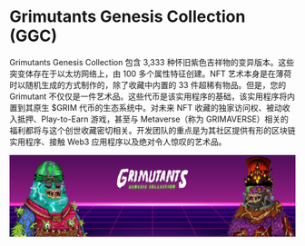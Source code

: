 # Grimutants Genesis Collection (GGC)

Grimutants Genesis Collection 包含 3,333 种怀旧紫色吉祥物的变异版本。这些突变体存在于以太坊网络上，由 100 多个属性特征创建。NFT 艺术本身是在薄荷时以随机生成的方式制作的，除了收藏中内置的 33 件超稀有物品。但是，您的 Grimutant 不仅仅是一件艺术品。这些代币是该实用程序的基础，该实用程序将内置到其原生 $GRIM 代币的生态系统中。对未来 NFT 收藏的独家访问权、被动收入抵押、Play-to-Earn 游戏，甚至与 Metaverse（称为 GRIMAVERSE）相关的福利都将与这个创世收藏密切相关。开发团队的重点是为其社区提供有形的区块链实用程序、接触 Web3 应用程序以及绝对令人惊叹的艺术品。

![nft](unnamed.jpg)
